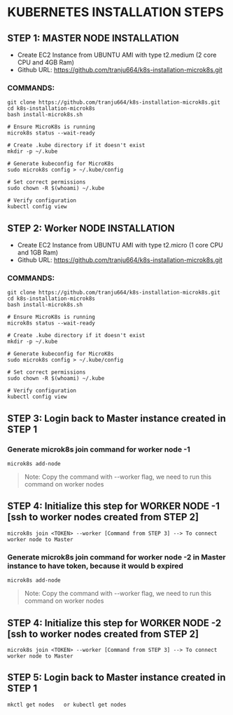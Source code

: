 # KUBERNETES INSTALLATION STEPS

## STEP 1: MASTER NODE INSTALLATION

- Create EC2 Instance from UBUNTU AMI with type t2.medium (2 core CPU and 4GB Ram)
- Github URL: https://github.com/tranju664/k8s-installation-microk8s.git

### COMMANDS:
```
git clone https://github.com/tranju664/k8s-installation-microk8s.git
cd k8s-installation-microk8s
bash install-microk8s.sh

# Ensure MicroK8s is running
microk8s status --wait-ready

# Create .kube directory if it doesn't exist
mkdir -p ~/.kube

# Generate kubeconfig for MicroK8s
sudo microk8s config > ~/.kube/config

# Set correct permissions
sudo chown -R $(whoami) ~/.kube

# Verify configuration
kubectl config view
```

## STEP 2: Worker NODE INSTALLATION

- Create EC2 Instance from UBUNTU AMI with type t2.micro (1 core CPU and 1GB Ram)
- Github URL: https://github.com/tranju664/k8s-installation-microk8s.git

### COMMANDS:
```
git clone https://github.com/tranju664/k8s-installation-microk8s.git
cd k8s-installation-microk8s
bash install-microk8s.sh

# Ensure MicroK8s is running
microk8s status --wait-ready

# Create .kube directory if it doesn't exist
mkdir -p ~/.kube

# Generate kubeconfig for MicroK8s
sudo microk8s config > ~/.kube/config

# Set correct permissions
sudo chown -R $(whoami) ~/.kube

# Verify configuration
kubectl config view

```

## STEP 3: Login back to Master instance created in STEP 1

### Generate microk8s join command for worker node -1

```
microk8s add-node
```
>Note: Copy the command with --worker flag, we need to run this command on worker nodes

## STEP 4: Initialize this step for  WORKER NODE -1 [ssh to worker nodes created from STEP 2]

```
microk8s join <TOKEN> --worker [Command from STEP 3] --> To connect worker node to Master

```

### Generate microk8s join command for worker node -2 in Master instance to have token, because it would b expired

```
microk8s add-node
```
>Note: Copy the command with --worker flag, we need to run this command on worker nodes

## STEP 4: Initialize this step for  WORKER NODE -2 [ssh to worker nodes created from STEP 2]

```
microk8s join <TOKEN> --worker [Command from STEP 3] --> To connect worker node to Master
```
## STEP 5: Login back to Master instance created in STEP 1
```
mkctl get nodes   or kubectl get nodes
```
